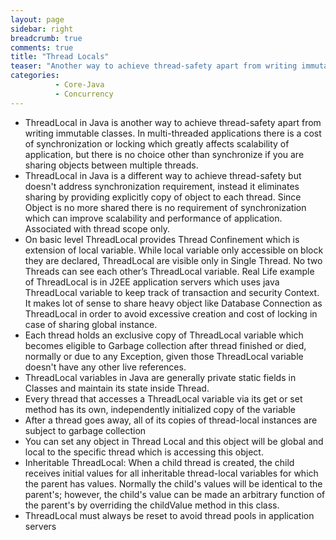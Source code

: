 ```yaml
---
layout: page
sidebar: right
breadcrumb: true
comments: true
title: "Thread Locals"
teaser: "Another way to achieve thread-safety apart from writing immutable classes"
categories:
          - Core-Java
          - Concurrency
---
```

* ThreadLocal in Java is another way to achieve thread-safety apart from writing immutable classes. In multi-threaded applications there is a cost of synchronization or locking which greatly affects scalability of application, but there is no choice other than synchronize if you are sharing objects between multiple threads.
* ThreadLocal in Java is a different way to achieve thread-safety but doesn't address synchronization requirement, instead it eliminates sharing by providing explicitly copy of object to each thread. Since Object is no more shared there is no requirement of synchronization which can improve scalability and performance of application. Associated with thread scope only.
* On basic level ThreadLocal provides Thread Confinement which is extension of local variable. While local variable only accessible on block they are declared, ThreadLocal are visible only in Single Thread. No two Threads can see each other’s ThreadLocal variable. Real Life example of ThreadLocal is in J2EE application servers which uses java ThreadLocal variable to keep track of transaction and security Context. It makes lot of sense to share heavy object like Database Connection as ThreadLocal in order to avoid excessive creation and cost of locking in case of sharing global instance.
* Each thread holds an exclusive copy of ThreadLocal variable which becomes eligible to Garbage collection after thread finished or died, normally or due to any Exception, given those ThreadLocal variable doesn't have any other live references.
* ThreadLocal variables in Java are generally private static fields in Classes and maintain its state inside Thread.
* Every thread that accesses a ThreadLocal variable via its get or set method has its own, independently initialized copy of the variable
* After a thread goes away, all of its copies of thread-local instances are subject to garbage collection
* You can set any object in Thread Local and this object will be global and local to the specific thread which is accessing this object.
* Inheritable ThreadLocal: When a child thread is created, the child receives initial values for all inheritable thread-local variables for which the parent has values. Normally the child's values will be identical to the parent's; however, the child's value can be made an arbitrary function of the parent's by overriding the childValue method in this class.
* ThreadLocal must always be reset to avoid thread pools in application servers
